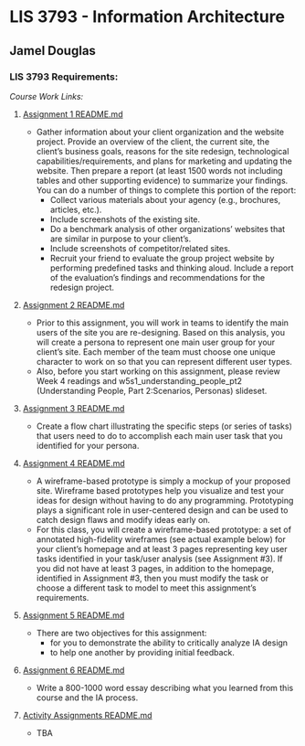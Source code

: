 # LIS 3793 - Information Architecture
## Jamel Douglas

### LIS 3793 Requirements:

*Course Work Links:*

1. [Assignment 1 README.md](assignment1/README.md "My Assignment 1 README.md file")
    + Gather information about your client organization and the website project. Provide an overview of the client, the current site, the client’s business goals, reasons for the site redesign, technological capabilities/requirements, and plans for marketing and updating the website. Then prepare a report (at least 1500 words not including tables and other supporting evidence) to summarize your findings. You can do a number of things to complete this portion of the report:
        - Collect various materials about your agency (e.g., brochures, articles, etc.).
        - Include screenshots of the existing site.
        - Do a benchmark analysis of other organizations’ websites that are similar in purpose to your client’s.
        - Include screenshots of competitor/related sites.
        - Recruit your friend to evaluate the group project website by performing predefined tasks and thinking aloud. Include a report of the evaluation’s findings and recommendations for the redesign project.

2. [Assignment 2 README.md](assignment2/README.md "My Assignment 2 README.md file")
    - Prior to this assignment, you will work in teams to identify the main users of the site you are re-designing. Based on this analysis, you will create a persona to represent one main user group for your client’s site. Each member of the team must choose one unique character to work on so that you can represent different user types.
    - Also, before you start working on this assignment, please review Week 4 readings and w5s1_understanding_people_pt2 (Understanding People, Part 2:Scenarios, Personas) slideset.

3. [Assignment 3 README.md](assignment3/README.md "My Assignment 3 README.md file")
    - Create a flow chart illustrating the specific steps (or series of tasks) that users need to do to accomplish each main user task that you identified for your persona.

4. [Assignment 4 README.md](assignment4/README.md "My Assignment 4 README.md file")
    - A wireframe-based prototype is simply a mockup of your proposed site. Wireframe based prototypes help you visualize and test your ideas for design without having to do any programming. Prototyping plays a significant role in user-centered design and can be used to catch design flaws and modify ideas early on. 
    - For this class, you will create a wireframe-based prototype: a set of annotated high-fidelity wireframes (see actual example below) for your client’s homepage and at least 3 pages representing key user tasks identified in your task/user analysis (see Assignment #3). If you did not have at least 3 pages, in addition to the homepage, identified in Assignment #3, then you must modify the task or choose a different task to model to meet this assignment’s requirements. 

5. [Assignment 5 README.md](assignment5/README.md "My Assignment 5 README.md file")
    + There are two objectives for this assignment: 
        - for you to demonstrate the ability to critically analyze IA design 
        - to help one another by providing initial feedback. 

6. [Assignment 6 README.md](assignment6/README.md "My Assignment 6 README.md file")
    - Write a 800-1000 word essay describing what you learned from this course and the IA process. 

7. [Activity Assignments README.md](activity/README.md "My Activity Assignments README.md file")
    - TBA
